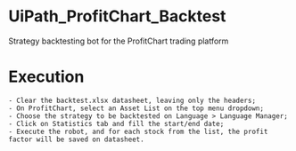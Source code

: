 # UiPath_ProfitChart_Backtest
Strategy backtesting bot for the ProfitChart trading platform

# Execution
	- Clear the backtest.xlsx datasheet, leaving only the headers;
	- On ProfitChart, select an Asset List on the top menu dropdown;
	- Choose the strategy to be backtested on Language > Language Manager;
	- Click on Statistics tab and fill the start/end date;
	- Execute the robot, and for each stock from the list, the profit factor will be saved on datasheet.